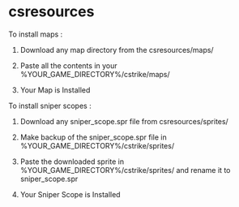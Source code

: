 # csresources
To install maps :

1) Download any map directory from the csresources/maps/

2) Paste all the contents in your %YOUR_GAME_DIRECTORY%/cstrike/maps/

3) Your Map is Installed


To install sniper scopes :

1) Download any sniper_scope.spr file from csresources/sprites/

2) Make backup of the sniper_scope.spr file in %YOUR_GAME_DIRECTORY%/cstrike/sprites/

3) Paste the downloaded sprite in %YOUR_GAME_DIRECTORY%/cstrike/sprites/ and rename it to sniper_scope.spr

4) Your Sniper Scope is Installed
